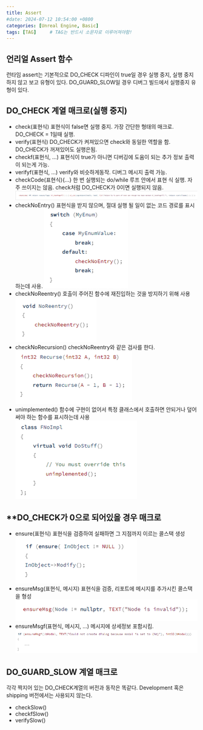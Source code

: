 ```yaml
---
title: Assert
#date: 2024-07-12 10:54:00 +0800
categories: [Unreal Engine, Basic]
tags: [TAG]		# TAG는 반드시 소문자로 이루어져야함!
---
```


## **언리얼 Assert 함수**

런타임 assert는 기본적으로 DO_CHECK 디파인이 true일 경우 실행 중지, 실행 중지 하지 않고 보고 유형이 있다. DO_GUARD_SLOW일 경우 디버그 빌드에서 실행중지 유형이 있다.

## **DO_CHECK 계열 매크로(실행 중지)**

* check(표현식)
    표현식이 false면 실행 중지. 가장 간단한 형태의 매크로. DO_CHECK = 1일때 실행.
* verify(표현식)
    DO_CHECK가 켜져있으면 check와 동일한 역할을 함. DO_CHECK가 꺼져있어도 실행은됨.
* checkf(표현식, …)
    표현식이 true가 아니면 디버깅에 도움이 되는 추가 정보 출력이 되는게 가능.
* verifyf(표현식, …)
    verify와 비슷하게동작. 디버그 메시지 출력 가능.
* checkCode(표현식){…}
    한 번 실행되는 do/while 루프 안에서 표현 식 실행. 자주 쓰이지는 않음. check처럼 DO_CHECK가 0이면 실행되지 않음.
    ![checkCode](/assets/img/assert1.png)
* checkNoEntry()
    표현식을 받지 않으며, 절대 실행 될 일이 없는 코드 경로를 표시하는데 사용.
    ![checkNoentry](/assets/img/assert2.png)
* checkNoReentry()
    호출이 주어진 함수에 재진입하는 것을 방지하기 위해 사용
    ![checkNoReentry](/assets/img/assert3.png)
* checkNoRecursion()
    checkNoReentry와 같은 검사를 한다.
    ![checkNoRecursion](/assets/img/assert4.png)
* unimplemented()
    함수에 구현이 없어서 특정 클래스에서 호출하면 안되거나 덮어써야 하는 함수를 표시하는데 사용
    ![unimplemented](/assets/img/assert5.png)

## **DO_CHECK가 0으로 되어있을 경우 매크로

* ensure(표현식)
    표현식을 검증하여 실패하면 그 지점까지 이르는 콜스택 생성
    ![ensure](/assets/img/assert6.png)
* ensureMsg(표현식, 메시지)
    표현식을 검증, 리포트에 메시지를 추가시킨 콜스택을 형성
    ![ensureMsg](/assets/img/assert7.png)
* ensureMsgf(표현식, 메시지, …)
    메시지에 상세정보 포함시킴.
    ![ensureMsg](/assets/img/assert8.png)

## **DO_GUARD_SLOW 계열 매크로**

각각 짝지어 있는 DO_CHECK계열의 버전과 동작은 똑같다. Development 혹은 shipping 버전에서는 사용되지 않는다.

* checkSlow()
* checkfSlow()
* verifySlow()





